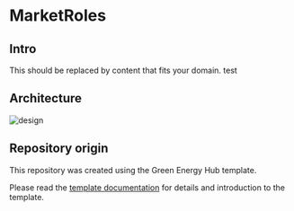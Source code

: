 # MarketRoles

## Intro

This should be replaced by content that fits your domain. test

## Architecture

![design](ARCHITECTURE.png)

## Repository origin

This repository was created using the Green Energy Hub template.

Please read the [template documentation](./docs/template-readme/README.md) for details and introduction to the template.
